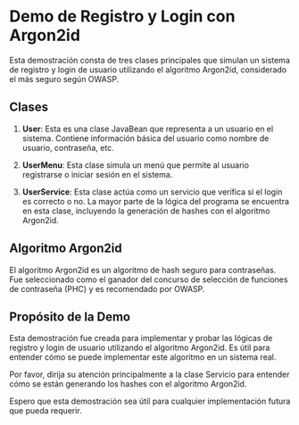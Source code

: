 # Demo de Registro y Login con Argon2id

Esta demostración consta de tres clases principales que simulan un sistema de registro y login de usuario utilizando el algoritmo Argon2id, considerado el más seguro según OWASP.

## Clases

1. **User**: Esta es una clase JavaBean que representa a un usuario en el sistema. Contiene información básica del usuario como nombre de usuario, contraseña, etc.

2. **UserMenu**: Esta clase simula un menú que permite al usuario registrarse o iniciar sesión en el sistema.

3. **UserService**: Esta clase actúa como un servicio que verifica si el login es correcto o no. La mayor parte de la lógica del programa se encuentra en esta clase, incluyendo la generación de hashes con el algoritmo Argon2id.

## Algoritmo Argon2id

El algoritmo Argon2id es un algoritmo de hash seguro para contraseñas. Fue seleccionado como el ganador del concurso de selección de funciones de contraseña (PHC) y es recomendado por OWASP.

## Propósito de la Demo

Esta demostración fue creada para implementar y probar las lógicas de registro y login de usuario utilizando el algoritmo Argon2id. Es útil para entender cómo se puede implementar este algoritmo en un sistema real.

Por favor, dirija su atención principalmente a la clase Servicio para entender cómo se están generando los hashes con el algoritmo Argon2id.

Espero que esta demostración sea útil para cualquier implementación futura que pueda requerir.
